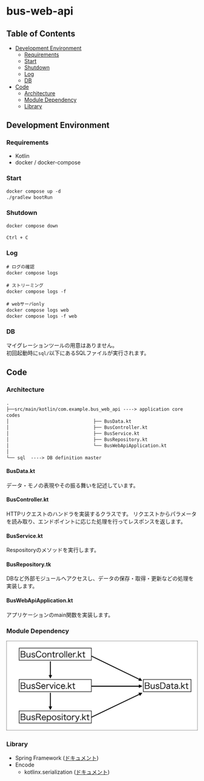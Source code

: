 # bus-web-api

## Table of Contents
* [Development Environment](#development-environment)
    * [Requirements](#requirements)
    * [Start](#start)
    * [Shutdown](#shutdown)
    * [Log](#log)
    * [DB](#db)
* [Code](#code)
    * [Architecture](#architecture)
    * [Module Dependency](#module-dependency)
    * [Library](#library)

## Development Environment
### Requirements
* Kotlin
* docker / docker-compose

### Start
```
docker compose up -d
./gradlew bootRun 
```

### Shutdown
```
docker compose down
```
`Ctrl + C`

### Log
```
# ログの確認
docker compose logs

# ストリーミング
docker compose logs -f

# webサーバonly
docker compose logs web
docker compose logs -f web
```

### DB
マイグレーションツールの用意はありません。
<br>初回起動時に`sql/`以下にあるSQLファイルが実行されます。

## Code
### Architecture
```
.
├──src/main/kotlin/com.example.bus_web_api ----> application core codes
│                               ├── BusData.kt   
│                               ├── BusController.kt  
│                               ├── BusService.kt
│                               ├── BusRepository.kt
│                               └── BusWebApiApplication.kt
│
└── sql  ----> DB definition master
```

#### BusData.kt
データ・モノの表現やその振る舞いを記述しています。

#### BusController.kt
HTTPリクエストのハンドラを実装するクラスです。
リクエストからパラメータを読み取り、エンドポイントに応じた処理を行ってレスポンスを返します。

#### BusService.kt
Respositoryのメソッドを実行します。

#### BusRepository.tk
DBなど外部モジュールへアクセスし、データの保存・取得・更新などの処理を実装します。

#### BusWebApiApplication.kt
アプリケーションのmain関数を実装します。

### Module Dependency
![モジュールの依存関係](doc/module_dependency.jpg)
### Library
* Spring Framework ([ドキュメント](https://docs.spring.io/spring-framework/reference/index.html))
* Encode
    * kotlinx.serialization ([ドキュメント](https://kotlinlang.org/docs/serialization.html))

